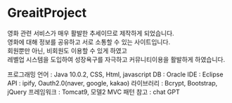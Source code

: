 # GreaitProject
 
 영화 관련 서비스가 매우 활발한 추세이므로 제작하게 되었습니다.<br> 
 영화에 대해 정보를 공유하고 서로 소통할 수 있는 사이트입니다.<br>
 회원뿐만 아닌, 비회원도 이용할 수 있게 하였고<br>
 레벨업 시스템을 도입하여 성장욕구를 자극하고 커뮤니티이용을 활발하게 하였습니다.
 
 프로그래밍 언어 : Java 10.0.2, CSS, Html, javascript
 DB : Oracle
 IDE : Eclipse
 API : ipify, Oauth2.0(naver, google, kakao)
 라이브러리 : Bcrypt, Bootstrap, jQuery
 프레임워크 : Tomcat9, 모델2 MVC 패턴
 참고 : chat GPT
